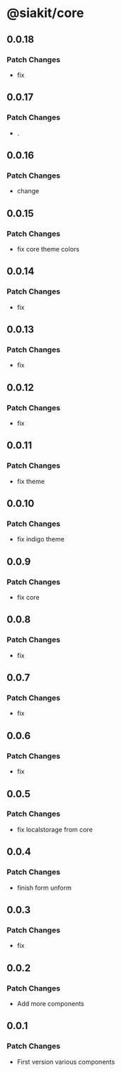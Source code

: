 # @siakit/core

## 0.0.18

### Patch Changes

- fix

## 0.0.17

### Patch Changes

- .

## 0.0.16

### Patch Changes

- change

## 0.0.15

### Patch Changes

- fix core theme colors

## 0.0.14

### Patch Changes

- fix

## 0.0.13

### Patch Changes

- fix

## 0.0.12

### Patch Changes

- fix

## 0.0.11

### Patch Changes

- fix theme

## 0.0.10

### Patch Changes

- fix indigo theme

## 0.0.9

### Patch Changes

- fix core

## 0.0.8

### Patch Changes

- fix

## 0.0.7

### Patch Changes

- fix

## 0.0.6

### Patch Changes

- fix

## 0.0.5

### Patch Changes

- fix localstorage from core

## 0.0.4

### Patch Changes

- finish form unform

## 0.0.3

### Patch Changes

- fix

## 0.0.2

### Patch Changes

- Add more components

## 0.0.1

### Patch Changes

- First version various components
